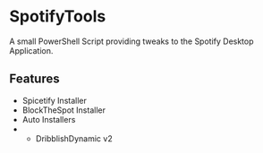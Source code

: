 # SpotifyTools
A small PowerShell Script providing tweaks to the Spotify Desktop Application.

## Features

* Spicetify Installer
* BlockTheSpot Installer
* Auto Installers
* * DribblishDynamic v2
